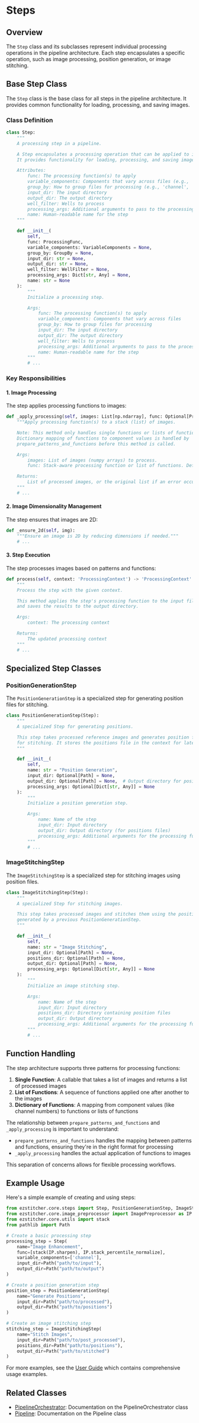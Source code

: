 # Steps

## Overview

The `Step` class and its subclasses represent individual processing operations in the pipeline architecture. Each step encapsulates a specific operation, such as image processing, position generation, or image stitching.

## Base Step Class

The `Step` class is the base class for all steps in the pipeline architecture. It provides common functionality for loading, processing, and saving images.

### Class Definition

```python
class Step:
    """
    A processing step in a pipeline.

    A Step encapsulates a processing operation that can be applied to images.
    It provides functionality for loading, processing, and saving images.

    Attributes:
        func: The processing function(s) to apply
        variable_components: Components that vary across files (e.g., 'z_index', 'channel')
        group_by: How to group files for processing (e.g., 'channel', 'site')
        input_dir: The input directory
        output_dir: The output directory
        well_filter: Wells to process
        processing_args: Additional arguments to pass to the processing function
        name: Human-readable name for the step
    """

    def __init__(
        self,
        func: ProcessingFunc,
        variable_components: VariableComponents = None,
        group_by: GroupBy = None,
        input_dir: str = None,
        output_dir: str = None,
        well_filter: WellFilter = None,
        processing_args: Dict[str, Any] = None,
        name: str = None
    ):
        """
        Initialize a processing step.

        Args:
            func: The processing function(s) to apply
            variable_components: Components that vary across files
            group_by: How to group files for processing
            input_dir: The input directory
            output_dir: The output directory
            well_filter: Wells to process
            processing_args: Additional arguments to pass to the processing function
            name: Human-readable name for the step
        """
        # ...
```

### Key Responsibilities

#### 1. Image Processing

The step applies processing functions to images:

```python
def _apply_processing(self, images: List[np.ndarray], func: Optional[ProcessingFunc] = None) -> List[np.ndarray]:
    """Apply processing function(s) to a stack (list) of images.

    Note: This method only handles single functions or lists of functions.
    Dictionary mapping of functions to component values is handled by
    prepare_patterns_and_functions before this method is called.

    Args:
        images: List of images (numpy arrays) to process.
        func: Stack-aware processing function or list of functions. Defaults to self.func.

    Returns:
        List of processed images, or the original list if an error occurs.
    """
    # ...
```

#### 2. Image Dimensionality Management

The step ensures that images are 2D:

```python
def _ensure_2d(self, img):
    """Ensure an image is 2D by reducing dimensions if needed."""
    # ...
```

#### 3. Step Execution

The step processes images based on patterns and functions:

```python
def process(self, context: 'ProcessingContext') -> 'ProcessingContext':
    """
    Process the step with the given context.

    This method applies the step's processing function to the input files
    and saves the results to the output directory.

    Args:
        context: The processing context

    Returns:
        The updated processing context
    """
    # ...
```

## Specialized Step Classes

### PositionGenerationStep

The `PositionGenerationStep` is a specialized step for generating position files for stitching.

```python
class PositionGenerationStep(Step):
    """
    A specialized Step for generating positions.

    This step takes processed reference images and generates position files
    for stitching. It stores the positions file in the context for later use.
    """

    def __init__(
        self,
        name: str = "Position Generation",
        input_dir: Optional[Path] = None,
        output_dir: Optional[Path] = None,  # Output directory for positions files
        processing_args: Optional[Dict[str, Any]] = None
    ):
        """
        Initialize a position generation step.

        Args:
            name: Name of the step
            input_dir: Input directory
            output_dir: Output directory (for positions files)
            processing_args: Additional arguments for the processing function
        """
        # ...
```

### ImageStitchingStep

The `ImageStitchingStep` is a specialized step for stitching images using position files.

```python
class ImageStitchingStep(Step):
    """
    A specialized Step for stitching images.

    This step takes processed images and stitches them using the positions file
    generated by a previous PositionGenerationStep.
    """

    def __init__(
        self,
        name: str = "Image Stitching",
        input_dir: Optional[Path] = None,
        positions_dir: Optional[Path] = None,
        output_dir: Optional[Path] = None,
        processing_args: Optional[Dict[str, Any]] = None
    ):
        """
        Initialize an image stitching step.

        Args:
            name: Name of the step
            input_dir: Input directory
            positions_dir: Directory containing position files
            output_dir: Output directory
            processing_args: Additional arguments for the processing function
        """
        # ...
```

## Function Handling

The step architecture supports three patterns for processing functions:

1. **Single Function**: A callable that takes a list of images and returns a list of processed images
2. **List of Functions**: A sequence of functions applied one after another to the images
3. **Dictionary of Functions**: A mapping from component values (like channel numbers) to functions or lists of functions

The relationship between `prepare_patterns_and_functions` and `_apply_processing` is important to understand:

- `prepare_patterns_and_functions` handles the mapping between patterns and functions, ensuring they're in the right format for processing
- `_apply_processing` handles the actual application of functions to images

This separation of concerns allows for flexible processing workflows.

## Example Usage

Here's a simple example of creating and using steps:

```python
from ezstitcher.core.steps import Step, PositionGenerationStep, ImageStitchingStep
from ezstitcher.core.image_preprocessor import ImagePreprocessor as IP
from ezstitcher.core.utils import stack
from pathlib import Path

# Create a basic processing step
processing_step = Step(
    name="Image Enhancement",
    func=[stack(IP.sharpen), IP.stack_percentile_normalize],
    variable_components=['channel'],
    input_dir=Path("path/to/input"),
    output_dir=Path("path/to/output")
)

# Create a position generation step
position_step = PositionGenerationStep(
    name="Generate Positions",
    input_dir=Path("path/to/processed"),
    output_dir=Path("path/to/positions")
)

# Create an image stitching step
stitching_step = ImageStitchingStep(
    name="Stitch Images",
    input_dir=Path("path/to/post_processed"),
    positions_dir=Path("path/to/positions"),
    output_dir=Path("path/to/stitched")
)
```

For more examples, see the [User Guide](../source/user_guide/index.rst) which contains comprehensive usage examples.

## Related Classes

- [PipelineOrchestrator](pipeline_orchestrator.md): Documentation on the PipelineOrchestrator class
- [Pipeline](pipeline.md): Documentation on the Pipeline class
